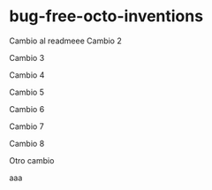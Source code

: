 # bug-free-octo-inventions
Cambio al readmeee
Cambio 2


Cambio 3


Cambio 4

Cambio 5


Cambio 6

Cambio 7

Cambio 8

Otro cambio

aaa

